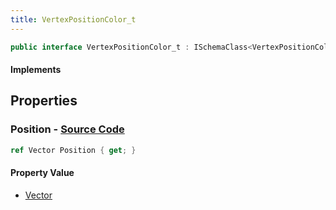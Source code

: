 ```yaml
---
title: VertexPositionColor_t
---
```


```csharp
public interface VertexPositionColor_t : ISchemaClass<VertexPositionColor_t>, ISchemaField, ISchemaClass, INativeHandle
```

#### Implements

## Properties

### **Position** - [Source Code](https://github.com/swiftly-solution/swiftlys2/blob/main/managed/src/SwiftlyS2.Generated/Schemas/Interfaces/VertexPositionColor_t.cs#L16)

```csharp
ref Vector Position { get; }
```

#### Property Value

- [Vector](/docs/api/shared/natives/vector)


